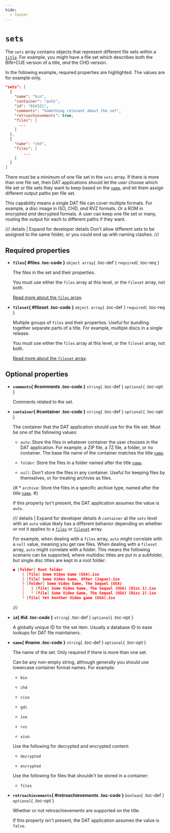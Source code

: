 ```yaml
---
hide:
  - footer
---
```


# `sets`

The `sets` array contains objects that represent different file sets within a
[`title`](titles.md). For example, you might have a file set which describes both the
BIN+CUE version of a title, _and_ the CHD version.

In the following example, required properties are highlighted. The values are for example
only.

``` {.json .copy hl_lines="8-10"}
"sets": [
  {
    "name": "bin",
    "container": "auto",
    "id": "654321",
    "comments": "Something relevant about the set",
    "retroachievements": true,
    "files": [
      ...
    ]
  },
  {
    "name": "chd",
    "files": [
        ...
    ]
  }
]
```

There must be a minimum of one file set in the `sets` array. If there is more than one
file set, then DAT applications should let the user choose which file set or file sets
they want to keep based on the [`name`](#name), and let them assign different output paths
per file set.

This capability means a single DAT file can cover multiple formats. For example, a disc
image in ISO, CHD, _and_ RVZ formats. Or a ROM in encrypted _and_ decrypted formats. A
user can keep one file set or many, routing the output for each to different paths if they
want.

/// details | Expand for developer details
Don't allow different sets to be assigned to the same folder, or you could end up with
naming clashes.
///

## Required properties

<div class="definition-list" markdown>

* **`files`{ #files .toc-code }** `object array`{ .toc-def } `required`{ .toc-req }

    The files in the set and their properties.

    You must use either the `files` array at this level, or the `fileset` array, not both.

    [Read more about the `files` array](files-set.md).

* **`fileset`{ #fileset .toc-code }** `object array`{ .toc-def } `required`{ .toc-req }

    Multiple groups of `files` and their properties. Useful for bundling together separate
    parts of a title. For example, multiple discs in a single release.

    You must use either the `files` array at this level, or the `fileset` array, not both.

    [Read more about the `fileset` array](fileset.md).

</div>

## Optional properties

<div class="definition-list" markdown>

* **`comments`{ #comments .toc-code }** `string`{ .toc-def } `optional`{ .toc-opt }

    Comments related to the set.

* **`container`{ #container .toc-code }** `string`{ .toc-def } `optional`{ .toc-opt }

    The container that the DAT application should use for the file set. Must be one of the
    following values:

    * `auto`: Store the files in whatever container the user chooses in the DAT
      application. For example, a ZIP file, a 7Z file, a folder, or no container. The base
      file name of the container matches the title [`name`](titles.md#name).

    * `folder`: Store the files in a folder named after the title
      [`name`](titles.md#name).

    * `null`: Don't store the files in any container. Useful for keeping files by
      themselves, or for treating archives as files.

    {# * `archive`: Store the files in a specific archive type, named after the
      title [`name`](titles.md#name). #}

    If this property isn't present, the DAT application assumes the value is `auto`.

    /// details | Expand for developer details
    A `container` at the `sets` level with an `auto` value likely has a different behavior
    depending on whether or not it applies to a [`files`](sets.md#files) or
    [`fileset`](sets.md#fileset) array.

    For example, when dealing with a `files` array, `auto` might correlate with a `null`
    value, meaning you get raw files. When dealing with a `fileset` array, `auto` might
    correlate with a folder. This means the following scenario can be supported, where
    multidisc titles are put in a subfolder, but single disc titles are kept in a root
    folder:

    ```json
    ● [folder] Root folder
        ├ [file] Some Video Game (USA).iso
        ├ [file] Some Video Game, Other (Japan).iso
        ├ [folder] Some Video Game, The Sequel (USA)
        │   ├ [file] Some Video Game, The Sequel (USA) (Disc 1).iso
        │   └ [file] Some Video Game, The Sequel (USA) (Disc 2).iso
        └ [file] Yet Another Video game (USA).iso
    ```
    ///

* **`id`{ #id .toc-code }** `string`{ .toc-def } `optional`{ .toc-opt }

    A globally unique ID for the set item. Usually a database ID to ease lookups for DAT
    file maintainers.

* **`name`{ #name .toc-code }** `string`{ .toc-def } `optional`{ .toc-opt }

    The name of the set. Only required if there is more than one set.

    Can be any non-empty string, although generally you should use lowercase container
    format names. For example:

    * `bin`

    * `chd`

    * `ciso`

    * `gdi`

    * `iso`

    * `rvz`

    * `xiso`

    Use the following for decrypted and encrypted content:

    * `decrypted`

    * `encrypted`

    Use the following for files that shouldn't be stored in a container:

    * `files`

* **`retroachievements`{ #retroachievements .toc-code }** `boolean`{ .toc-def } `optional`{ .toc-opt }

    Whether or not retroachievements are supported on the title.

    If this property isn't present, the DAT application assumes the value is `false`.

</div>
